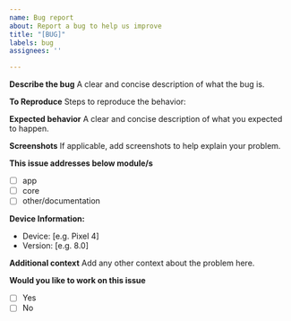 ```yaml
---
name: Bug report
about: Report a bug to help us improve
title: "[BUG]"
labels: bug
assignees: ''

---
```


**Describe the bug**
A clear and concise description of what the bug is.

**To Reproduce**
Steps to reproduce the behavior:

**Expected behavior**
A clear and concise description of what you expected to happen.

**Screenshots**
If applicable, add screenshots to help explain your problem.

**This issue addresses below module/s**
- [ ] app
- [ ] core
- [ ]  other/documentation

**Device Information:**
 - Device: [e.g. Pixel 4]
 - Version: [e.g. 8.0]

**Additional context**
Add any other context about the problem here.

**Would you like to work on this issue**
- [ ] Yes
- [ ] No